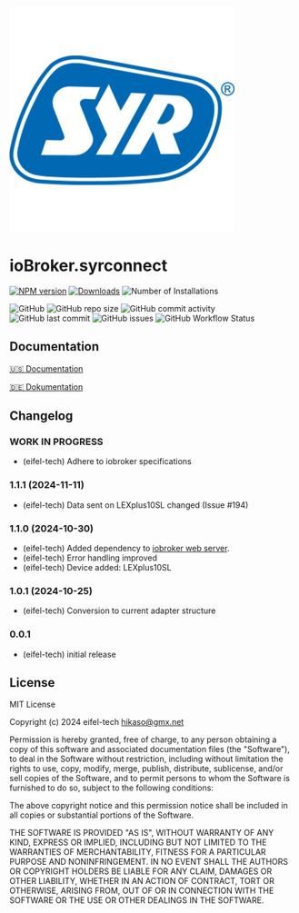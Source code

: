 ![Logo](admin/syrconnect.png)

# ioBroker.syrconnect

[![NPM version](https://img.shields.io/npm/v/iobroker.syrconnect.svg)](https://www.npmjs.com/package/iobroker.syrconnect)
[![Downloads](https://img.shields.io/npm/dm/iobroker.syrconnect.svg)](https://www.npmjs.com/package/iobroker.syrconnect)
![Number of Installations](https://iobroker.live/badges/syrconnect-installed.svg)

![GitHub](https://img.shields.io/github/license/eifel-tech/iobroker.syrconnect?style=flat-square)
![GitHub repo size](https://img.shields.io/github/repo-size/eifel-tech/iobroker.syrconnect?logo=github&style=flat-square)
![GitHub commit activity](https://img.shields.io/github/commit-activity/m/eifel-tech/iobroker.syrconnect?logo=github&style=flat-square)
![GitHub last commit](https://img.shields.io/github/last-commit/eifel-tech/iobroker.syrconnect?logo=github&style=flat-square)
![GitHub issues](https://img.shields.io/github/issues/eifel-tech/iobroker.syrconnect?logo=github&style=flat-square)
![GitHub Workflow Status](https://img.shields.io/github/actions/workflow/status/eifel-tech/iobroker.syrconnect/test-and-release.yml?branch=master&logo=github&style=flat-square)

## Documentation

[🇺🇸 Documentation](./docs/en/README.md)

[🇩🇪 Dokumentation](./docs/de/README.md)

## Changelog

<!--
  Placeholder for the next version (at the beginning of the line):
  ### **WORK IN PROGRESS**
-->

### **WORK IN PROGRESS**

-   (eifel-tech) Adhere to iobroker specifications

### 1.1.1 (2024-11-11)

-   (eifel-tech) Data sent on LEXplus10SL changed (Issue #194)

### 1.1.0 (2024-10-30)

-   (eifel-tech) Added dependency to [iobroker web server](https://github.com/ioBroker/webserver).
-   (eifel-tech) Error handling improved
-   (eifel-tech) Device added: LEXplus10SL

### 1.0.1 (2024-10-25)

-   (eifel-tech) Conversion to current adapter structure

### 0.0.1

-   (eifel-tech) initial release

## License

MIT License

Copyright (c) 2024 eifel-tech <hikaso@gmx.net>

Permission is hereby granted, free of charge, to any person obtaining a copy
of this software and associated documentation files (the "Software"), to deal
in the Software without restriction, including without limitation the rights
to use, copy, modify, merge, publish, distribute, sublicense, and/or sell
copies of the Software, and to permit persons to whom the Software is
furnished to do so, subject to the following conditions:

The above copyright notice and this permission notice shall be included in all
copies or substantial portions of the Software.

THE SOFTWARE IS PROVIDED "AS IS", WITHOUT WARRANTY OF ANY KIND, EXPRESS OR
IMPLIED, INCLUDING BUT NOT LIMITED TO THE WARRANTIES OF MERCHANTABILITY,
FITNESS FOR A PARTICULAR PURPOSE AND NONINFRINGEMENT. IN NO EVENT SHALL THE
AUTHORS OR COPYRIGHT HOLDERS BE LIABLE FOR ANY CLAIM, DAMAGES OR OTHER
LIABILITY, WHETHER IN AN ACTION OF CONTRACT, TORT OR OTHERWISE, ARISING FROM,
OUT OF OR IN CONNECTION WITH THE SOFTWARE OR THE USE OR OTHER DEALINGS IN THE
SOFTWARE.
